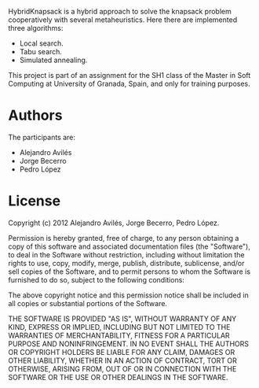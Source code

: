 HybridKnapsack is a hybrid approach to solve the knapsack problem cooperatively with several metaheuristics. Here there are implemented three algorithms:
* Local search.
* Tabu search.
* Simulated annealing.

This project is part of an assignment for the SH1 class of the Master in Soft Computing at University of Granada, Spain, and only for training purposes.

# Authors
 The participants are:

* Alejandro Avilés
* Jorge Becerro
* Pedro López

# License
Copyright (c) 2012 Alejandro Avilés, Jorge Becerro, Pedro López.

Permission is hereby granted, free of charge, to any person obtaining a copy of this software and associated documentation files (the "Software"), to deal in the Software without restriction, including without limitation the rights to use, copy, modify, merge, publish, distribute, sublicense, and/or sell copies of the Software, and to permit persons to whom the Software is furnished to do so, subject to the following conditions:

The above copyright notice and this permission notice shall be included in all copies or substantial portions of the Software.

THE SOFTWARE IS PROVIDED "AS IS", WITHOUT WARRANTY OF ANY KIND, EXPRESS OR IMPLIED, INCLUDING BUT NOT LIMITED TO THE WARRANTIES OF MERCHANTABILITY, FITNESS FOR A PARTICULAR PURPOSE AND NONINFRINGEMENT. IN NO EVENT SHALL THE AUTHORS OR COPYRIGHT HOLDERS BE LIABLE FOR ANY CLAIM, DAMAGES OR OTHER LIABILITY, WHETHER IN AN ACTION OF CONTRACT, TORT OR OTHERWISE, ARISING FROM, OUT OF OR IN CONNECTION WITH THE SOFTWARE OR THE USE OR OTHER DEALINGS IN THE SOFTWARE.